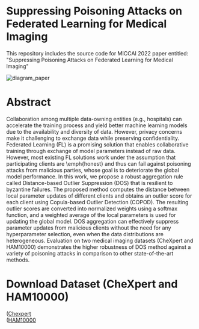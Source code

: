 # Suppressing Poisoning Attacks on Federated Learning for Medical Imaging
This repository includes the source code for MICCAI 2022 paper entitled: "Suppressing Poisoning Attacks on Federated Learning for Medical Imaging"


![diagram_paper](https://user-images.githubusercontent.com/50732592/175290166-63212932-10d3-4d8b-815a-0d35ea8c3078.png)
# Abstract 
Collaboration among multiple data-owning entities (e.g., hospitals) can accelerate the training process and yield better machine learning models due to the availability and diversity of data. However, privacy concerns make it challenging to exchange data while preserving confidentiality. Federated Learning (FL) is a promising solution that enables collaborative training through exchange of model parameters instead of raw data. However, most existing FL solutions work under the assumption that participating clients are \emph{honest} and thus can fail against poisoning attacks from malicious parties, whose goal is to deteriorate the global model performance. In this work, we propose a robust aggregation rule called Distance-based Outlier Suppression (DOS) that is resilient to byzantine failures. The proposed method computes the distance between local parameter updates of different clients and obtains an outlier score for each client using Copula-based Outlier Detection (COPOD). The resulting outlier scores are converted into normalized weights using a softmax function, and a weighted average of the local parameters is used for updating the global model. DOS aggregation can effectively suppress parameter updates from malicious clients without the need for any hyperparameter selection, even when the data distributions are heterogeneous. Evaluation on two medical imaging datasets (CheXpert and HAM10000) demonstrates the higher robustness of DOS method against a variety of poisoning attacks in comparison to other state-of-the-art methods.
# Download Dataset (CheXpert and HAM10000)
([Chexpert](https://stanfordmlgroup.github.io/competitions/chexpert/) <br />
([HAM10000](https://www.kaggle.com/kmader/skin-cancer-mnist-ham10000)
